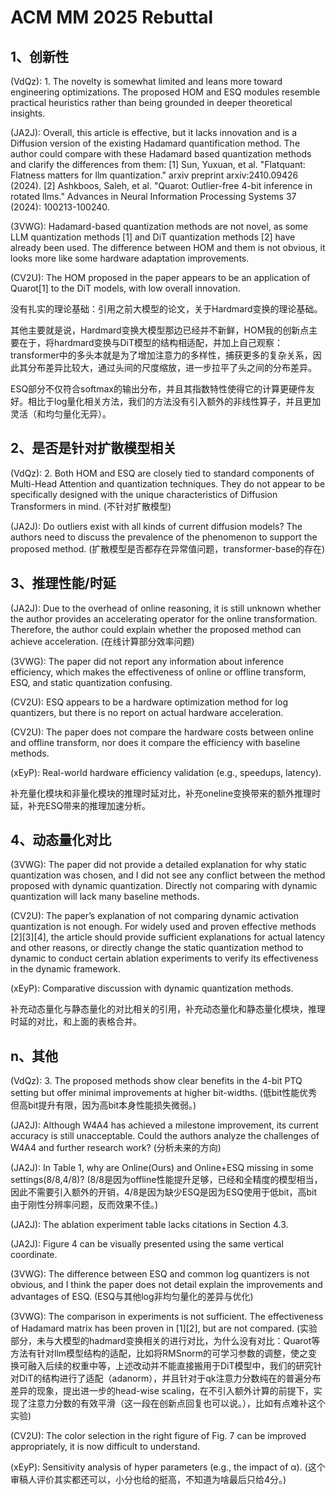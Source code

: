 # ACM MM 2025 Rebuttal

## 1、创新性

(VdQz): 1. The novelty is somewhat limited and leans more toward engineering optimizations. The proposed HOM and ESQ modules resemble practical heuristics rather than being grounded in deeper theoretical insights. 

(JA2J): Overall, this article is effective, but it lacks innovation and is a Diffusion version of the existing Hadamard quantification method. The author could compare with these Hadamard based quantization methods and clarify the differences from them: [1] Sun, Yuxuan, et al. "Flatquant: Flatness matters for llm quantization." arxiv preprint arxiv:2410.09426 (2024). [2] Ashkboos, Saleh, et al. "Quarot: Outlier-free 4-bit inference in rotated llms." Advances in Neural Information Processing Systems 37 (2024): 100213-100240.

(3VWG): Hadamard-based quantization methods are not novel, as some LLM quantization methods [1] and DiT quantization methods [2] have already been used. The difference between HOM and them is not obvious, it looks more like some hardware adaptation improvements.

(CV2U): The HOM proposed in the paper appears to be an application of Quarot[1] to the DiT models, with low overall innovation.

没有扎实的理论基础：引用之前大模型的论文，关于Hardmard变换的理论基础。

其他主要就是说，Hardmard变换大模型那边已经并不新鲜，HOM我的创新点主要在于，将hardmard变换与DiT模型的结构相适配，并加上自己观察：transformer中的多头本就是为了增加注意力的多样性，捕获更多的复杂关系，因此其分布差异比较大，通过头间的尺度缩放，进一步拉平了头之间的分布差异。

ESQ部分不仅符合softmax的输出分布，并且其指数特性使得它的计算更硬件友好。相比于log量化相关方法，我们的方法没有引入额外的非线性算子，并且更加灵活（和均匀量化无异）。

## 2、是否是针对扩散模型相关

(VdQz): 2. Both HOM and ESQ are closely tied to standard components of Multi-Head Attention and quantization techniques. They do not appear to be specifically designed with the unique characteristics of Diffusion Transformers in mind. (不针对扩散模型)

(JA2J): Do outliers exist with all kinds of current diffusion models? The authors need to discuss the prevalence of the phenomenon to support the proposed method. (扩散模型是否都存在异常值问题，transformer-base的存在)

## 3、推理性能/时延

(JA2J): Due to the overhead of online reasoning, it is still unknown whether the author provides an accelerating operator for the online transformation. Therefore, the author could explain whether the proposed method can achieve acceleration. (在线计算部分效率问题)

(3VWG): The paper did not report any information about inference efficiency, which makes the effectiveness of online or offline transform, ESQ, and static quantization confusing.

(CV2U): ESQ appears to be a hardware optimization method for log quantizers, but there is no report on actual hardware acceleration.

(CV2U): The paper does not compare the hardware costs between online and offline transform, nor does it compare the efficiency with baseline methods.

(xEyP): Real-world hardware efficiency validation (e.g., speedups, latency).

补充量化模块和非量化模块的推理时延对比，补充oneline变换带来的额外推理时延，补充ESQ带来的推理加速分析。

## 4、动态量化对比

(3VWG): The paper did not provide a detailed explanation for why static quantization was chosen, and I did not see any conflict between the method proposed with dynamic quantization. Directly not comparing with dynamic quantization will lack many baseline methods.

(CV2U): The paper’s explanation of not comparing dynamic activation quantization is not enough. For widely used and proven effective methods [2][3][4], the article should provide sufficient explanations for actual latency and other reasons, or directly change the static quantization method to dynamic to conduct certain ablation experiments to verify its effectiveness in the dynamic framework.

(xEyP): Comparative discussion with dynamic quantization methods.

补充动态量化与静态量化的对比相关的引用，补充动态量化和静态量化模块，推理时延的对比，和上面的表格合并。

## n、其他

(VdQz): 3. The proposed methods show clear benefits in the 4-bit PTQ setting but offer minimal improvements at higher bit-widths. (低bit性能优秀但高bit提升有限，因为高bit本身性能损失微弱。)

(JA2J): Although W4A4 has achieved a milestone improvement, its current accuracy is still unacceptable. Could the authors analyze the challenges of W4A4 and further research work? (分析未来的方向)

(JA2J): In Table 1, why are Online(Ours) and Online+ESQ missing in some settings(8/8,4/8)? (8/8是因为offline性能提升足够，已经和全精度的模型相当，因此不需要引入额外的开销，4/8是因为缺少ESQ是因为ESQ使用于低bit，高bit由于刚性分辨率问题，反而效果不佳。)

(JA2J): The ablation experiment table lacks citations in Section 4.3.

(JA2J): Figure 4 can be visually presented using the same vertical coordinate. 

(3VWG): The difference between ESQ and common log quantizers is not obvious, and I think the paper does not detail explain the improvements and advantages of ESQ. (ESQ与其他log非均匀量化的差异与优化)

(3VWG): The comparison in experiments is not sufficient. The effectiveness of Hadamard matrix has been proven in [1][2], but are not compared. (实验部分，未与大模型的hadmard变换相关的进行对比，为什么没有对比：Quarot等方法有针对llm模型结构的适配，比如将RMSnorm的可学习参数的调整，使之变换可融入后续的权重中等，上述改动并不能直接搬用于DiT模型中，我们的研究针对DiT的结构进行了适配（adanorm），并且针对于qk注意力分数纯在的普遍分布差异的现象，提出进一步的head-wise scaling，在不引入额外计算的前提下，实现了注意力分数的有效平滑（这一段在创新点回复也可以说。），比如有点难补这个实验)

(CV2U): The color selection in the right figure of Fig. 7 can be improved appropriately, it is now difficult to understand.

(xEyP): Sensitivity analysis of hyper parameters (e.g., the impact of α). (这个审稿人评价其实都还可以，小分也给的挺高，不知道为啥最后只给4分。)

